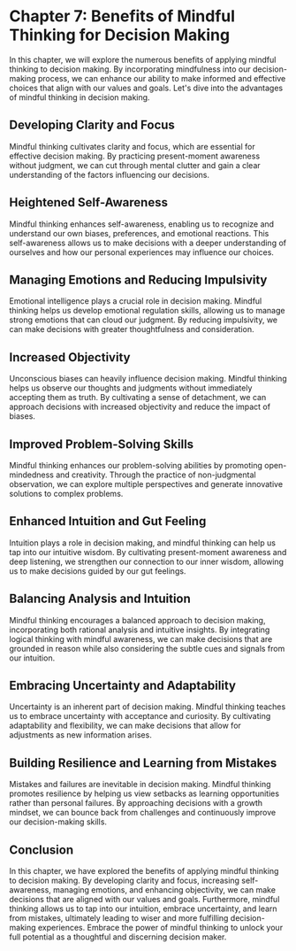 Chapter 7: Benefits of Mindful Thinking for Decision Making
===========================================================

In this chapter, we will explore the numerous benefits of applying mindful thinking to decision making. By incorporating mindfulness into our decision-making process, we can enhance our ability to make informed and effective choices that align with our values and goals. Let's dive into the advantages of mindful thinking in decision making.

Developing Clarity and Focus
----------------------------

Mindful thinking cultivates clarity and focus, which are essential for effective decision making. By practicing present-moment awareness without judgment, we can cut through mental clutter and gain a clear understanding of the factors influencing our decisions.

Heightened Self-Awareness
-------------------------

Mindful thinking enhances self-awareness, enabling us to recognize and understand our own biases, preferences, and emotional reactions. This self-awareness allows us to make decisions with a deeper understanding of ourselves and how our personal experiences may influence our choices.

Managing Emotions and Reducing Impulsivity
------------------------------------------

Emotional intelligence plays a crucial role in decision making. Mindful thinking helps us develop emotional regulation skills, allowing us to manage strong emotions that can cloud our judgment. By reducing impulsivity, we can make decisions with greater thoughtfulness and consideration.

Increased Objectivity
---------------------

Unconscious biases can heavily influence decision making. Mindful thinking helps us observe our thoughts and judgments without immediately accepting them as truth. By cultivating a sense of detachment, we can approach decisions with increased objectivity and reduce the impact of biases.

Improved Problem-Solving Skills
-------------------------------

Mindful thinking enhances our problem-solving abilities by promoting open-mindedness and creativity. Through the practice of non-judgmental observation, we can explore multiple perspectives and generate innovative solutions to complex problems.

Enhanced Intuition and Gut Feeling
----------------------------------

Intuition plays a role in decision making, and mindful thinking can help us tap into our intuitive wisdom. By cultivating present-moment awareness and deep listening, we strengthen our connection to our inner wisdom, allowing us to make decisions guided by our gut feelings.

Balancing Analysis and Intuition
--------------------------------

Mindful thinking encourages a balanced approach to decision making, incorporating both rational analysis and intuitive insights. By integrating logical thinking with mindful awareness, we can make decisions that are grounded in reason while also considering the subtle cues and signals from our intuition.

Embracing Uncertainty and Adaptability
--------------------------------------

Uncertainty is an inherent part of decision making. Mindful thinking teaches us to embrace uncertainty with acceptance and curiosity. By cultivating adaptability and flexibility, we can make decisions that allow for adjustments as new information arises.

Building Resilience and Learning from Mistakes
----------------------------------------------

Mistakes and failures are inevitable in decision making. Mindful thinking promotes resilience by helping us view setbacks as learning opportunities rather than personal failures. By approaching decisions with a growth mindset, we can bounce back from challenges and continuously improve our decision-making skills.

Conclusion
----------

In this chapter, we have explored the benefits of applying mindful thinking to decision making. By developing clarity and focus, increasing self-awareness, managing emotions, and enhancing objectivity, we can make decisions that are aligned with our values and goals. Furthermore, mindful thinking allows us to tap into our intuition, embrace uncertainty, and learn from mistakes, ultimately leading to wiser and more fulfilling decision-making experiences. Embrace the power of mindful thinking to unlock your full potential as a thoughtful and discerning decision maker.
